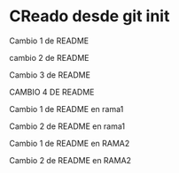 # CReado desde git init

Cambio 1 de README

cambio 2 de README

Cambio 3 de README

CAMBIO 4 DE README

Cambio 1 de README en rama1

Cambio 2 de README en rama1

Cambio 1 de README en RAMA2

Cambio 2 de README en RAMA2

